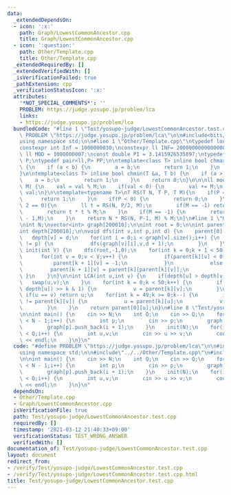 ```yaml
---
data:
  _extendedDependsOn:
  - icon: ':x:'
    path: Graph/LowestCommonAncestor.cpp
    title: Graph/LowestCommonAncestor.cpp
  - icon: ':question:'
    path: Other/Template.cpp
    title: Other/Template.cpp
  _extendedRequiredBy: []
  _extendedVerifiedWith: []
  _isVerificationFailed: true
  _pathExtension: cpp
  _verificationStatusIcon: ':x:'
  attributes:
    '*NOT_SPECIAL_COMMENTS*': ''
    PROBLEM: https://judge.yosupo.jp/problem/lca
    links:
    - https://judge.yosupo.jp/problem/lca
  bundledCode: "#line 1 \"Test/yosupo-judge/LowestCommonAncestor.test.cpp\"\n#define\
    \ PROBLEM \"https://judge.yosupo.jp/problem/lca\"\n\n#include<bits/stdc++.h>\n\
    using namespace std;\n\n#line 1 \"Other/Template.cpp\"\ntypedef long long ll;\n\
    constexpr int Inf = 1000000030;\nconstexpr ll INF= 2000000000000000000;\nconstexpr\
    \ ll MOD = 1000000007;\nconst double PI = 3.1415926535897;\ntypedef pair<ll,ll>\
    \ P;\ntypedef pair<ll,P> PP;\n\ntemplate<class T> inline bool chmax(T &a, T b)\
    \ {\n    if (a < b) {\n        a = b;\n        return 1;\n    }\n    return 0;\n\
    }\n\ntemplate<class T> inline bool chmin(T &a, T b) {\n    if (a > b) {\n    \
    \    a = b;\n        return 1;\n    }\n    return 0;\n}\n\n\nll mod(ll val, ll\
    \ M) {\n    val = val % M;\n    if(val < 0) {\n        val += M;\n    }\n    return\
    \ val;\n}\n\ntemplate<typename T>\nT RS(T N, T P, T M){\n    if(P == 0) {\n  \
    \      return 1;\n    }\n    if(P < 0) {\n        return 0;\n    }\n    if(P %\
    \ 2 == 0){\n        ll t = RS(N, P/2, M);\n        if(M == -1) return t * t;\n\
    \        return t * t % M;\n    }\n    if(M == -1) {\n        return N * RS(N,P\
    \ - 1,M);\n    }\n    return N * RS(N, P-1, M) % M;\n}\n#line 1 \"Graph/LowestCommonAncestor.cpp\"\
    \nint N;\nvector<int> graph[200010];\n\nint root = 0;\n\nint parent[50][200010];\n\
    int depth[200010];\n\nvoid dfs(int v,int p,int d) {\n    parent[0][v] = p;\n \
    \   depth[v] = d;\n    for(int i = 0;i < graph[v].size();i++) {\n        if(graph[v][i]\
    \ != p) {\n            dfs(graph[v][i],v,d + 1);\n        }\n    }\n}\n\nvoid\
    \ init(int V) {\n    dfs(root,-1,0);\n    for(int k = 0;k + 1 < 50;k++) {\n  \
    \      for(int v = 0;v < V;v++) {\n            if(parent[k][v] < 0) {\n      \
    \          parent[k + 1][v] = -1;\n            }\n            else {\n       \
    \         parent[k + 1][v] = parent[k][parent[k][v]];\n            }\n       \
    \ }\n    }\n}\n\nint LCA(int u,int v) {\n    if(depth[u] > depth[v]) {\n     \
    \   swap(u,v);\n    }\n    for(int k = 0;k < 50;k++) {\n        if((depth[v] -\
    \ depth[u]) >> k & 1) {\n            v = parent[k][v];\n        }\n    }\n   \
    \ if(u == v) return u;\n    for(int k = 49;k >= 0;k--) {\n        if(parent[k][u]\
    \ != parent[k][v]) {\n            u = parent[k][u];\n            v = parent[k][v];\n\
    \        }\n    }\n    return parent[0][u];\n}\n#line 8 \"Test/yosupo-judge/LowestCommonAncestor.test.cpp\"\
    \n\nint main() {\n    cin >> N;\n    int Q;\n    cin >> Q;\n    for(int i = 0;i\
    \ < N - 1;i++) {\n        int p;\n        cin >> p;\n        graph[i + 1].push_back(p);\n\
    \        graph[p].push_back(i + 1);\n    }\n    init(N);\n    for(int i = 0;i\
    \ < Q;i++) {\n        int u,v;\n        cin >> u >> v;\n        cout << LCA(u,v)\
    \ << endl;\n    }\n}\n"
  code: "#define PROBLEM \"https://judge.yosupo.jp/problem/lca\"\n\n#include<bits/stdc++.h>\n\
    using namespace std;\n\n#include\"../../Other/Template.cpp\"\n#include\"../../Graph/LowestCommonAncestor.cpp\"\
    \n\nint main() {\n    cin >> N;\n    int Q;\n    cin >> Q;\n    for(int i = 0;i\
    \ < N - 1;i++) {\n        int p;\n        cin >> p;\n        graph[i + 1].push_back(p);\n\
    \        graph[p].push_back(i + 1);\n    }\n    init(N);\n    for(int i = 0;i\
    \ < Q;i++) {\n        int u,v;\n        cin >> u >> v;\n        cout << LCA(u,v)\
    \ << endl;\n    }\n}\n"
  dependsOn:
  - Other/Template.cpp
  - Graph/LowestCommonAncestor.cpp
  isVerificationFile: true
  path: Test/yosupo-judge/LowestCommonAncestor.test.cpp
  requiredBy: []
  timestamp: '2021-03-12 21:40:33+09:00'
  verificationStatus: TEST_WRONG_ANSWER
  verifiedWith: []
documentation_of: Test/yosupo-judge/LowestCommonAncestor.test.cpp
layout: document
redirect_from:
- /verify/Test/yosupo-judge/LowestCommonAncestor.test.cpp
- /verify/Test/yosupo-judge/LowestCommonAncestor.test.cpp.html
title: Test/yosupo-judge/LowestCommonAncestor.test.cpp
---
```


